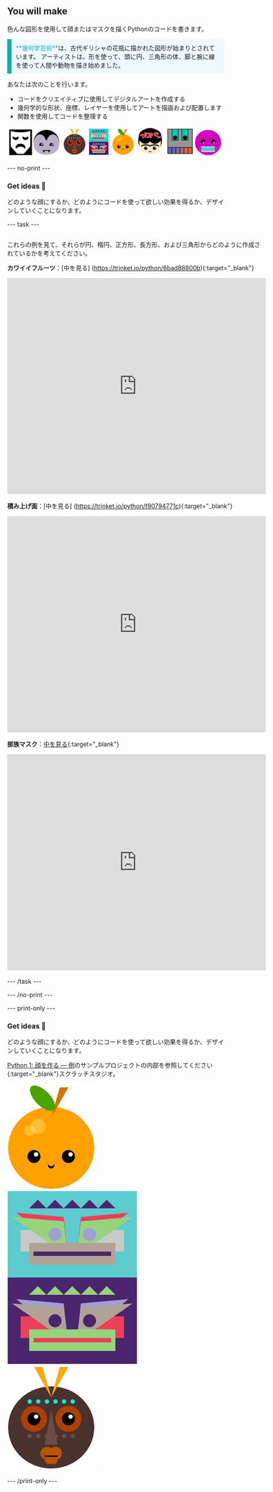 ## You will make

色んな図形を使用して顔またはマスクを描くPythonのコードを書きます。

<p style="border-left: solid; border-width:10px; border-color: #0faeb0; background-color: aliceblue; padding: 10px;">
<span style="color: #0faeb0">**幾何学芸術**</span>は、古代ギリシャの花瓶に描かれた図形が始まりとされています。 アーティストは、形を使って、頭に円、三角形の体、脚と腕に線を使って人間や動物を描き始めました。
</p>

あなたは次のことを行います。

+ コードをクリエイティブに使用してデジタルアートを作成する
+ 幾何学的な形状、座標、レイヤーを使用してアートを描画および配置します
+ 関数を使用してコードを整理する

![さまざまな顔の例。](images/strip.png)

--- no-print ---

### Get ideas 💭

どのような顔にするか、どのようにコードを使って欲しい効果を得るか、デザインしていくことになります。

--- task ---
<div style="display: flex; flex-wrap: wrap">
<div style="flex-basis: 175px; flex-grow: 1">  

これらの例を見て、それらが円、楕円、正方形、長方形、および三角形からどのように作成されているかを考えてください。

**カワイイフルーツ**：[中を見る] (https://trinket.io/python/6bad88800b){:target="_blank"}
<div class="trinket">
  <iframe src="https://trinket.io/embed/python/6bad88800b?outputOnly=true&start=result" width="600" height="500" frameborder="0" marginwidth="0" marginheight="0" allowfullscreen>
  </iframe>
</div>

**積み上げ面**：[中を見る] (https://trinket.io/python/f90794771c){:target="_blank"}
<div class="trinket">
  <iframe src="https://trinket.io/embed/python/f90794771c?outputOnly=true&start=result" width="600" height="500" frameborder="0" marginwidth="0" marginheight="0" allowfullscreen>
  </iframe>
</div>

**部族マスク**：[中を見る]( https://trinket.io/python/b876d500ab){:target="_blank"}
<div class="trinket">
  <iframe src="https://trinket.io/embed/python/b876d500ab?outputOnly=true&start=result" width="600" height="500" frameborder="0" marginwidth="0" marginheight="0" allowfullscreen>
  </iframe>
</div>

</div>
</div>

--- /task ---

--- /no-print ---

--- print-only ---

### Get ideas 💭

どのような顔にするか、どのようにコードを使って欲しい効果を得るか、デザインしていくことになります。

[Python 1: 顔を作る — 例](https://trinket.io/library/folder/make-a-face-examples)のサンプルプロジェクトの内部を参照してください{:target="_blank"}スクラッチスタジオ。

![カワイイフルーツプロジェクトの出力領域。](images/smile.png) ![積み上げ面プロジェクトからの出力領域。](images/stacked.png) ![部族マスクプロジェクトからの出力領域。](images/tribal.png)

--- /print-only ---

